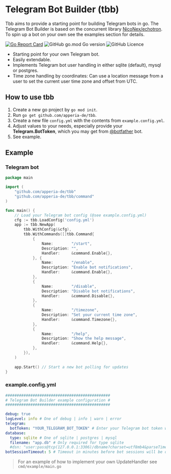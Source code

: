 # Telegram Bot Builder (tbb)

Tbb aims to provide a starting point for building Telegram bots in go.
The Telegram Bot Builder is based on the concurrent library [NicoNex/echotron](https://github.com/NicoNex/echotron).
To spin up a bot on your own see the examples section for details.

[![Go Report Card](https://goreportcard.com/badge/github.com/apperia-de/tbb)](https://goreportcard.com/report/github.com/apperia-de/tbb)
![GitHub go.mod Go version](https://img.shields.io/github/go-mod/go-version/apperia-de/tbb?style=flat)
![GitHub Licence](https://img.shields.io/github/license/apperia-de/tbb)

- Starting point for your own Telegram bot.
- Easily extendable.
- Implements Telegram bot user handling in either sqlite (default), mysql or postgres.
- Time zone handling by coordinates: Can use a location message from a user to set the current user time zone and offset from UTC.

## How to use tbb

1. Create a new go project by `go mod init`.
2. Run `go get github.com/apperia-de/tbb`.
3. Create a new file `config.yml` with the contents from `example.config.yml`.
4. Adjust values to your needs, especially provide your **Telegram.BotToken**, which you may get from [@botfather](https://telegram.me/botfather) bot.
5. See example.

## Example

### Telegram bot

```go
package main

import (
	"github.com/apperia-de/tbb"
	"github.com/apperia-de/tbb/command"
)

func main() {
	// Load your Telegram bot config (@see example.config.yml)
	cfg := tbb.LoadConfig('config.yml')
	app := tbb.NewApp(
		tbb.WithConfig(&cfg),
		tbb.WithCommands([]tbb.Command{
			{
				Name:        "/start",
				Description: "",
				Handler:     &command.Enable{},
			}, {
				Name:        "/enable",
				Description: "Enable bot notifications",
				Handler:     &command.Enable{},
			},
			{
				Name:        "/disable",
				Description: "Disable bot notifications",
				Handler:     &command.Disable{},
			},
			{
				Name:        "/timezone",
				Description: "Set your current time zone",
				Handler:     &command.Timezone{},
			},
			{
				Name:        "/help",
				Description: "Show the help message",
				Handler:     &command.Help{},
			},
		}),
	)
	
	app.Start() // Start a new bot polling for updates
}
```

### example.config.yml
```yaml
##############################################
# Telegram Bot Builder example configuration #
##############################################

debug: true
logLevel: info # One of debug | info | warn | error
telegram:
  botToken: "YOUR_TELEGRAM_BOT_TOKEN" # Enter your Telegram bot token which can be obtained from https://telegram.me/botfather
database:
  type: sqlite # One of sqlite | postgres | mysql
  filename: "app.db" # Only required for type sqlite
  #dsn: "user:pass@tcp(127.0.0.1:3306)/dbname?charset=utf8mb4&parseTime=True&loc=Local" # Only required for type postgres or mysql
botSessionTimeout: 5 # Timeout in minutes before bot sessions will be deleted to save memory.
```

> For an example of how to implement your own UpdateHandler see `cmd/example/main.go` 